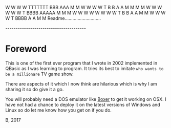 W     W W     W TTTTTTT BBB    AAA  M     M
W     W W     W    T    B  B  A   A M M M M
W  W  W W  W  W    T    BBBB  AAAAA M  M  M
W W W W W W W W    T    B   B A   A M     M
W     W W     W    T    BBBB  A   A M     M  Readme............................

_-_-_-_-_-_-_-_-_-_-_-_-_-_-_-_-_-_-_-_-_-_-_-_-_-_-_-_-_-_-_-_-_-_-_-_-_-_-_-_

# Foreword

This is one of the first ever program that I wrote in 2002 implemented in QBasic as I was learning to program. It tries its best to imitate `who wants to be a millionare` TV game show.

There are aspects of it which I now think are hilarious which is why I am sharing it so do give it a go.

You will probably need a DOS emulator like [Boxer] to get it working on OSX. I have not had a chance to deploy it on the latest versions of Windows and Linux so do let me know how you get on if you do.

B, 2017

[Boxer]: http://www.boxerapp.com